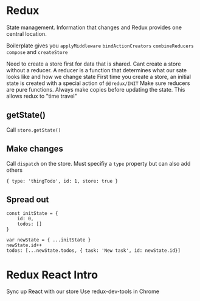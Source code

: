 # Redux
State management. Information that changes and Redux provides one central location.

Boilerplate gives you `applyMiddleware` `bindActionCreators` `combineReducers` `compose` and `createStore`

Need to create a store first for data that is shared.
Cant create a store without a reducer.
A reducer is a function that determines what our sate looks like and how we change state
First time you create a store, an initial state is created with a special action of `@@redux/INIT`
Make sure reducers are pure functions. Always make copies before updating the state. This allows redux to "time travel"

## getState()

Call `store.getState()`

## Make changes

Call `dispatch` on the store. Must specifiy a `type` property but can also add others

```
{ type: 'thingTodo', id: 1, store: true }
```

## Spread out

```
const initState = {
    id: 0,
    todos: []
}

var newState = { ...initState }
newState.id++
todos: [...newState.todos, { task: 'New task', id: newState.id}]
```

# Redux React Intro

Sync up React with our store
Use redux-dev-tools in Chrome
